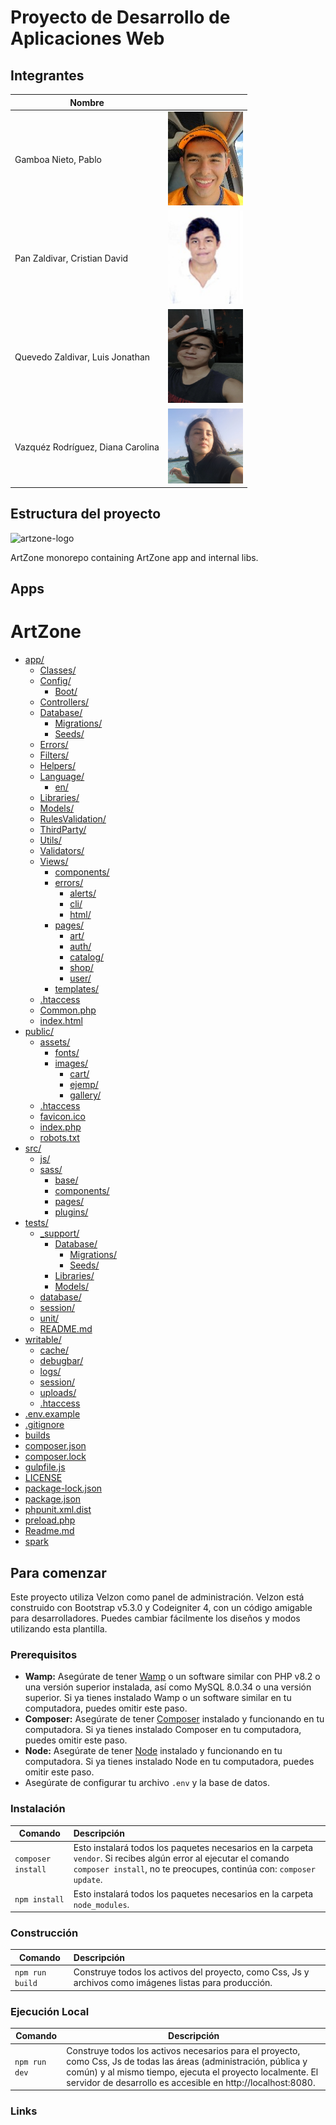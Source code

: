 # Proyecto de Desarrollo de Aplicaciones Web

## Integrantes 

| Nombre | <!-- --> |
|--------|-|
|Gamboa Nieto, Pablo|<img src="./team/ProfilePicPablo2.jpeg" width="120" height="150">|
|Pan Zaldivar, Cristian David| <img src="./team/cristianPan.jpeg" width="120" height="150"> |
|Quevedo Zaldivar, Luis Jonathan| <img src="./team/Luis.jpeg" width="120" height="150">|
|Vazquéz Rodríguez, Diana Carolina| <img src="./team/DianaVazquez.png" width="120" height="120"> |

## Estructura del proyecto

![artzone-logo](https://i.imgur.com/CrwsAB7.png)

ArtZone monorepo containing ArtZone app and internal libs.

## Apps

# ArtZone

- [app/](app)
  - [Classes/](app\Classes)
  - [Config/](app\Config)
    - [Boot/](app\Config\Boot)
  - [Controllers/](app\Controllers)
  - [Database/](app\Database)
    - [Migrations/](app\Database\Migrations)
    - [Seeds/](app\Database\Seeds)
  - [Errors/](app\Errors)
  - [Filters/](app\Filters)
  - [Helpers/](app\Helpers)
  - [Language/](app\Language)
    - [en/](app\Language\en)
  - [Libraries/](app\Libraries)
  - [Models/](app\Models)
  - [RulesValidation/](app\RulesValidation)
  - [ThirdParty/](app\ThirdParty)
  - [Utils/](app\Utils)
  - [Validators/](app\Validators)
  - [Views/](app\Views)
    - [components/](app\Views\components)
    - [errors/](app\Views\errors)
      - [alerts/](app\Views\errors\alerts)
      - [cli/](app\Views\errors\cli)
      - [html/](app\Views\errors\html)
    - [pages/](app\Views\pages)
      - [art/](app\Views\pages\art)
      - [auth/](app\Views\pages\auth)
      - [catalog/](app\Views\pages\catalog)
      - [shop/](app\Views\pages\shop)
      - [user/](app\Views\pages\user)
    - [templates/](app\Views\templates)
  - [.htaccess](app.htaccess)
  - [Common.php](app\Common.php)
  - [index.html](app\index.html)
- [public/](public)
  - [assets/](public\assets)
    - [fonts/](public\assets\fonts)
    - [images/](public\assets\images)
      - [cart/](public\assets\images\cart)
      - [ejemp/](public\assets\images\ejemp)
      - [gallery/](public\assets\images\gallery)
  - [.htaccess](public.htaccess)
  - [favicon.ico](public\favicon.ico)
  - [index.php](public\index.php)
  - [robots.txt](public\robots.txt)
- [src/](src)
  - [js/](src\js)
  - [sass/](src\sass)
    - [base/](src\sass\base)
    - [components/](src\sass\components)
    - [pages/](src\sass\pages)
    - [plugins/](src\sass\plugins)
- [tests/](tests)
  - [_support/](tests\_support)
    - [Database/](tests\_support\Database)
      - [Migrations/](tests\_support\Database\Migrations)
      - [Seeds/](tests\_support\Database\Seeds)
    - [Libraries/](tests\_support\Libraries)
    - [Models/](tests\_support\Models)
  - [database/](tests\database)
  - [session/](tests\session)
  - [unit/](tests\unit)
  - [README.md](tests\README.md)
- [writable/](writable)
  - [cache/](writable\cache)
  - [debugbar/](writable\debugbar)
  - [logs/](writable\logs)
  - [session/](writable\session)
  - [uploads/](writable\uploads)
  - [.htaccess](writable\.htaccess)
- [.env.example](.env.example)
- [.gitignore](.gitignore)
- [builds](builds)
- [composer.json](composer.json)
- [composer.lock](composer.lock)
- [gulpfile.js](gulpfile.js)
- [LICENSE](LICENSE)
- [package-lock.json](package-lock.json)
- [package.json](package.json)
- [phpunit.xml.dist](phpunit.xml.dist)
- [preload.php](preload.php)
- [Readme.md](Readme.md)
- [spark](spark)
  

## Para comenzar

Este proyecto utiliza Velzon como panel de administración. Velzon está construido con Bootstrap v5.3.0 y Codeigniter 4, con un código amigable para desarrolladores. Puedes cambiar fácilmente los diseños y modos utilizando esta plantilla.


### Prerequisitos

- **Wamp:** Asegúrate de tener [Wamp](https://www.wampserver.com/en/) o un software similar con PHP v8.2 o una versión superior instalada, así como MySQL 8.0.34 o una versión superior. Si ya tienes instalado Wamp o un software similar en tu computadora, puedes omitir este paso.
- **Composer:** Asegúrate de tener [Composer](https://getcomposer.org/) instalado y funcionando en tu computadora. Si ya tienes instalado Composer en tu computadora, puedes omitir este paso.
- **Node:** Asegúrate de tener [Node](https://nodejs.org/es) instalado y funcionando en tu computadora. Si ya tienes instalado Node en tu computadora, puedes omitir este paso.
- Asegúrate de configurar tu archivo `.env` y la base de datos.


### Instalación

| Comando             | Descripción                                                                                                                                                                               |
| ------------------- | :---------------------------------------------------------------------------------------------------------------------------------------------------------------------------------------- |
| `composer install`  | Esto instalará todos los paquetes necesarios en la carpeta `vendor`. Si recibes algún error al ejecutar el comando `composer install`, no te preocupes, continúa con: `composer update`.     |
| `npm install`       | Esto instalará todos los paquetes necesarios en la carpeta `node_modules`.                                                                                                                 |

### Construcción

| Comando           | Descripción                                                                                  |
| ----------------- | :------------------------------------------------------------------------------------------- |
| `npm run build`   | Construye todos los activos del proyecto, como Css, Js y archivos como imágenes listas para producción. |

### Ejecución Local

| Comando              | Descripción                                                                                                                                                                                                              |
| -------------------- | ------------------------------------------------------------------------------------------------------------------------------------------------------------------------------------------------------------------------ |
| `npm run dev`        | Construye todos los activos necesarios para el proyecto, como Css, Js de todas las áreas (administración, pública y común) y al mismo tiempo, ejecuta el proyecto localmente. El servidor de desarrollo es accesible en http://localhost:8080. |


### Links
